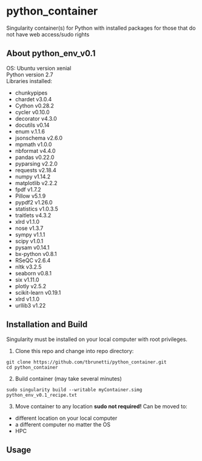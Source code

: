 # python_container
Singularity container(s) for Python with installed packages for those that do not have web access/sudo rights

## About python_env_v0.1
OS:  Ubuntu version xenial  
Python version 2.7  
Libraries installed:  
* chunkypipes
* chardet v3.0.4
* Cython v0.28.2
* cycler v0.10.0
* decorator v4.3.0
* docutils v0.14
* enum v.1.1.6
* jsonschema v2.6.0
* mpmath v1.0.0
* nbformat v4.4.0 
* pandas v0.22.0
* pyparsing v2.2.0
* requests v2.18.4
* numpy v1.14.2
* matplotlib v2.2.2
* fpdf v1.7.2
* Pillow v5.1.9
* pypdf2 v1.26.0
* statistics v1.0.3.5
* traitlets v4.3.2
* xlrd v1.1.0
* nose v1.3.7
* sympy v1.1.1
* scipy v1.0.1
* pysam v0.14.1
* bx-python v0.8.1
* RSeQC v2.6.4
* nltk v3.2.5
* seaborn v0.8.1
* six v1.11.0
* plotly v2.5.2
* scikit-learn v0.19.1
* xlrd v1.1.0
* urllib3 v1.22


## Installation and Build
Singularity must be installed on your local computer with root privileges.

1.  Clone this repo and change into repo directory:
```
git clone https://github.com/tbrunetti/python_container.git
cd python_container
```  
2.  Build container (may take several minutes)
```
sudo singularity build --writable myContainer.simg python_env_v0.1_recipe.txt
```   
3.  Move container to any location **sudo not required!**
Can be moved to:  
* different location on your local computer
* a different computer no matter the OS
* HPC

## Usage


